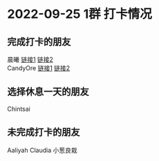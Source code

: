 # 2022-09-25 1群 打卡情况
## 完成打卡的朋友
晨曦 [链接1](http://mmbiz.qpic.cn/mmbiz_jpg/4rYayDxu0jUIp8A2qsVj2vdTHW635QzgGCXR6eSicyvUb0GdICpEwScicB4XJX83kicl1OjLFmZAIyz8qEibZ6tjIA/0) [链接2](http://mmbiz.qpic.cn/mmbiz_jpg/4rYayDxu0jUIp8A2qsVj2vdTHW635QzglYd29fPmib5Gaia7Hibb9kmgzFps5YVwqeHoWjZeiacFtJFxHLCeiafmO6A/0) <br>CandyOre [链接1](http://mmbiz.qpic.cn/mmbiz_jpg/PibeWIRvwQibib1HWn4pSm0Cn3U8XFzGCBC96KiaeO1JqqSpHgwI5DXuCZLTiaODdXT5jiaq6xPTpR7OxHbP6P3JxNvg/0) [链接2](http://mmbiz.qpic.cn/mmbiz_jpg/PibeWIRvwQibib1HWn4pSm0Cn3U8XFzGCBC95NfUlPeX6SM9YckAiaJFE9QXf5iaicOibyV40rmyVDGujL0icOeaP3vyzg/0) <br>
## 选择休息一天的朋友
Chintsai

## 未完成打卡的朋友
Aaliyah
Claudia
小葱良栽

